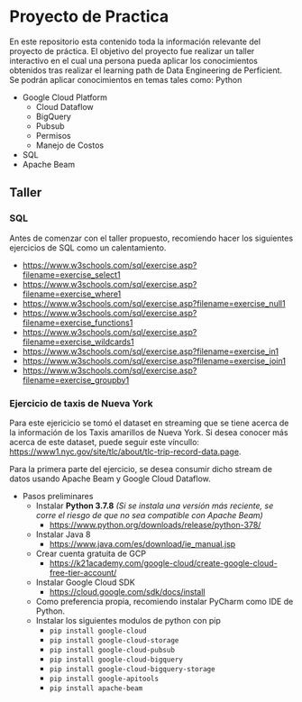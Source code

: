# Proyecto de Practica
En este repositorio esta contenido toda la información relevante del proyecto de práctica. El objetivo del proyecto fue realizar un taller interactivo en el cual una persona pueda aplicar los conocimientos obtenidos tras realizar el learning path de Data Engineering de Perficient. 
Se podrán aplicar conocimientos en temas tales como:
Python
* Google Cloud Platform
  * Cloud Dataflow
  * BigQuery
  * Pubsub
  * Permisos
  * Manejo de Costos
* SQL
* Apache Beam

## Taller ##
### SQL ###
Antes de comenzar con el taller propuesto, recomiendo hacer los siguientes ejercicios de SQL como un calentamiento.
* https://www.w3schools.com/sql/exercise.asp?filename=exercise_select1 
* https://www.w3schools.com/sql/exercise.asp?filename=exercise_where1 
* https://www.w3schools.com/sql/exercise.asp?filename=exercise_null1 
* https://www.w3schools.com/sql/exercise.asp?filename=exercise_functions1 
* https://www.w3schools.com/sql/exercise.asp?filename=exercise_wildcards1 
* https://www.w3schools.com/sql/exercise.asp?filename=exercise_in1 
* https://www.w3schools.com/sql/exercise.asp?filename=exercise_join1 
* https://www.w3schools.com/sql/exercise.asp?filename=exercise_groupby1 

### Ejercicio de taxis de Nueva York ###
Para este ejericicio se tomó el dataset en streaming que se tiene acerca de la información de los Taxis amarillos de Nueva York. Si desea conocer más acerca de este dataset, puede seguir este víncullo: https://www1.nyc.gov/site/tlc/about/tlc-trip-record-data.page.

Para la primera parte del ejercicio, se desea consumir dicho stream de datos usando Apache Beam y Google Cloud Dataflow.
  * Pasos preliminares
    * Instalar **Python 3.7.8** *(Si se instala una versión más reciente, se corre el riesgo de que no sea compatible con Apache Beam)*
      * https://www.python.org/downloads/release/python-378/
    * Instalar Java 8
      * https://www.java.com/es/download/ie_manual.jsp
    * Crear cuenta gratuita de GCP
      * https://k21academy.com/google-cloud/create-google-cloud-free-tier-account/
    * Instalar Google Cloud SDK
      * https://cloud.google.com/sdk/docs/install
    * Como preferencia propia, recomiendo instalar PyCharm como IDE de Python.
    * Instalar los siguientes modulos de python con pip
      * `pip install google-cloud`
      * `pip install google-cloud-storage`
      * `pip install google-cloud-pubsub`
      * `pip install google-cloud-bigquery`
      * `pip install google-cloud-bigquery-storage`
      * `pip install google-apitools`
      * `pip install apache-beam `
     
